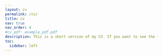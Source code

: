 ```yaml
---
layout: cv
permalink: /cv/
title: cv
nav: true
nav_order: 4
#cv_pdf: example_pdf.pdf
description: This is a short version of my CV. If you want to see the full version, click on the link right of this description.
toc:
  sidebar: left
---
```

